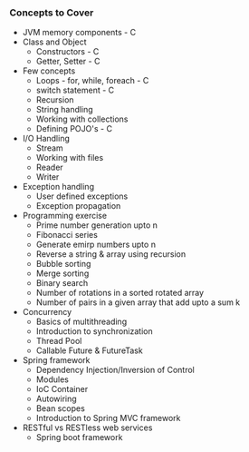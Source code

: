 ### Concepts to Cover
* JVM memory components - C
* Class and Object
    * Constructors - C
    * Getter, Setter - C
* Few concepts
    * Loops - for, while, foreach - C
    * switch statement - C
    * Recursion
    * String handling
    * Working with collections
    * Defining POJO's - C
* I/O Handling
    * Stream
    * Working with files
    * Reader
    * Writer
* Exception handling
    * User defined exceptions
    * Exception propagation
* Programming exercise
    * Prime number generation upto n
    * Fibonacci series
    * Generate emirp numbers upto n
    * Reverse a string & array using recursion
    * Bubble sorting 
    * Merge sorting
    * Binary search
    * Number of rotations in a sorted rotated array
    * Number of pairs in a given array that add upto a sum k
* Concurrency
    * Basics of multithreading
    * Introduction to synchronization
    * Thread Pool
    * Callable Future & FutureTask
* Spring framework
    * Dependency Injection/Inversion of Control
    * Modules
    * IoC Container
    * Autowiring
    * Bean scopes
    * Introduction to Spring MVC framework
* RESTful vs RESTless web services
    * Spring boot framework
